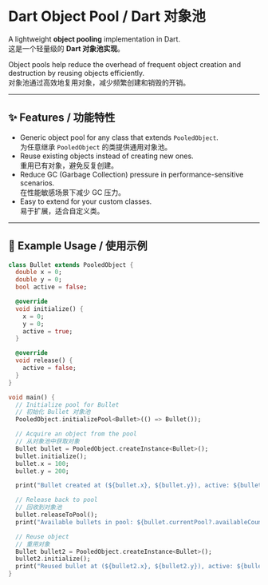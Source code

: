 # Dart Object Pool / Dart 对象池

A lightweight **object pooling** implementation in Dart.  
这是一个轻量级的 **Dart 对象池实现**。

Object pools help reduce the overhead of frequent object creation and destruction by reusing objects efficiently.  
对象池通过高效地复用对象，减少频繁创建和销毁的开销。

---

## ✨ Features / 功能特性
- Generic object pool for any class that extends `PooledObject`.  
  为任意继承 `PooledObject` 的类提供通用对象池。
- Reuse existing objects instead of creating new ones.  
  重用已有对象，避免反复创建。
- Reduce GC (Garbage Collection) pressure in performance-sensitive scenarios.  
  在性能敏感场景下减少 GC 压力。
- Easy to extend for your custom classes.  
  易于扩展，适合自定义类。

---

## 🚀 Example Usage / 使用示例

```dart
class Bullet extends PooledObject {
  double x = 0;
  double y = 0;
  bool active = false;

  @override
  void initialize() {
    x = 0;
    y = 0;
    active = true;
  }

  @override
  void release() {
    active = false;
  }
}

void main() {
  // Initialize pool for Bullet
  // 初始化 Bullet 对象池
  PooledObject.initializePool<Bullet>(() => Bullet());

  // Acquire an object from the pool
  // 从对象池中获取对象
  Bullet bullet = PooledObject.createInstance<Bullet>();
  bullet.initialize();
  bullet.x = 100;
  bullet.y = 200;

  print("Bullet created at (${bullet.x}, ${bullet.y}), active: ${bullet.active}");

  // Release back to pool
  // 回收到对象池
  bullet.releaseToPool();
  print("Available bullets in pool: ${bullet.currentPool?.availableCount}");

  // Reuse object
  // 重用对象
  Bullet bullet2 = PooledObject.createInstance<Bullet>();
  bullet2.initialize();
  print("Reused bullet at (${bullet2.x}, ${bullet2.y}), active: ${bullet2.active}");
}

